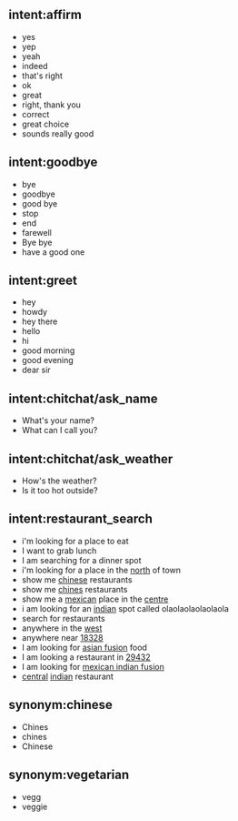 ## intent:affirm
- yes
- yep
- yeah
- indeed
- that's right
- ok
- great
- right, thank you
- correct
- great choice
- sounds really good

## intent:goodbye
- bye
- goodbye
- good bye
- stop
- end
- farewell
- Bye bye
- have a good one

## intent:greet
- hey
- howdy
- hey there
- hello
- hi
- good morning
- good evening
- dear sir

## intent:chitchat/ask_name
- What's your name?
- What can I call you?

## intent:chitchat/ask_weather
- How's the weather?
- Is it too hot outside?

## intent:restaurant_search
- i'm looking for a place to eat
- I want to grab lunch
- I am searching for a dinner spot
- i'm looking for a place in the [north](location) of town
- show me [chinese](cuisine) restaurants
- show me [chines](cuisine:chinese) restaurants
- show me a [mexican](cuisine) place in the [centre](location)
- i am looking for an [indian](cuisine) spot called olaolaolaolaolaola
- search for restaurants
- anywhere in the [west](location)
- anywhere near [18328](location)
- I am looking for [asian fusion](cuisine) food
- I am looking a restaurant in [29432](location)
- I am looking for [mexican indian fusion](cuisine)
- [central](location) [indian](cuisine) restaurant

## synonym:chinese
- Chines
- chines
- Chinese

## synonym:vegetarian
- vegg
- veggie
